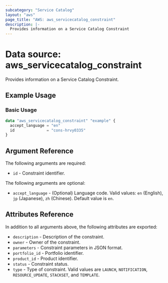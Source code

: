 ```yaml
---
subcategory: "Service Catalog"
layout: "aws"
page_title: "AWS: aws_servicecatalog_constraint"
description: |-
  Provides information on a Service Catalog Constraint
---
```


# Data source: aws_servicecatalog_constraint

Provides information on a Service Catalog Constraint.

## Example Usage

### Basic Usage

```terraform
data "aws_servicecatalog_constraint" "example" {
  accept_language = "en"
  id              = "cons-hrvy0335"
}
```

## Argument Reference

The following arguments are required:

* `id` - Constraint identifier.

The following arguments are optional:

* `accept_language` - (Optional) Language code. Valid values: `en` (English), `jp` (Japanese), `zh` (Chinese). Default value is `en`.

## Attributes Reference

In addition to all arguments above, the following attributes are exported:

* `description` - Description of the constraint.
* `owner` - Owner of the constraint.
* `parameters` - Constraint parameters in JSON format.
* `portfolio_id` - Portfolio identifier.
* `product_id` - Product identifier.
* `status` - Constraint status.
* `type` - Type of constraint. Valid values are `LAUNCH`, `NOTIFICATION`, `RESOURCE_UPDATE`, `STACKSET`, and `TEMPLATE`.
